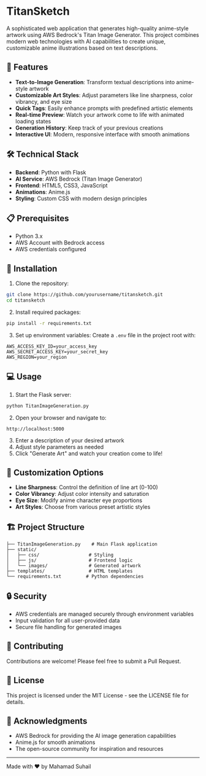 # TitanSketch

A sophisticated web application that generates high-quality anime-style artwork using AWS Bedrock's Titan Image Generator. This project combines modern web technologies with AI capabilities to create unique, customizable anime illustrations based on text descriptions.

## 🌟 Features

- **Text-to-Image Generation**: Transform textual descriptions into anime-style artwork
- **Customizable Art Styles**: Adjust parameters like line sharpness, color vibrancy, and eye size
- **Quick Tags**: Easily enhance prompts with predefined artistic elements
- **Real-time Preview**: Watch your artwork come to life with animated loading states
- **Generation History**: Keep track of your previous creations
- **Interactive UI**: Modern, responsive interface with smooth animations

## 🛠️ Technical Stack

- **Backend**: Python with Flask
- **AI Service**: AWS Bedrock (Titan Image Generator)
- **Frontend**: HTML5, CSS3, JavaScript
- **Animations**: Anime.js
- **Styling**: Custom CSS with modern design principles

## 📋 Prerequisites

- Python 3.x
- AWS Account with Bedrock access
- AWS credentials configured

## 🚀 Installation

1. Clone the repository:
```bash
git clone https://github.com/yourusername/titansketch.git
cd titansketch
```

2. Install required packages:
```bash
pip install -r requirements.txt
```

3. Set up environment variables:
Create a `.env` file in the project root with:
```env
AWS_ACCESS_KEY_ID=your_access_key
AWS_SECRET_ACCESS_KEY=your_secret_key
AWS_REGION=your_region
```

## 💻 Usage

1. Start the Flask server:
```bash
python TitanImageGeneration.py
```

2. Open your browser and navigate to:
```
http://localhost:5000
```

3. Enter a description of your desired artwork
4. Adjust style parameters as needed
5. Click "Generate Art" and watch your creation come to life!

## 🎨 Customization Options

- **Line Sharpness**: Control the definition of line art (0-100)
- **Color Vibrancy**: Adjust color intensity and saturation
- **Eye Size**: Modify anime character eye proportions
- **Art Styles**: Choose from various preset artistic styles

## 🏗️ Project Structure

```
├── TitanImageGeneration.py    # Main Flask application
├── static/
│   ├── css/                  # Styling
│   ├── js/                   # Frontend logic
│   └── images/               # Generated artwork
├── templates/                # HTML templates
└── requirements.txt         # Python dependencies
```

## 🔒 Security

- AWS credentials are managed securely through environment variables
- Input validation for all user-provided data
- Secure file handling for generated images

## 🤝 Contributing

Contributions are welcome! Please feel free to submit a Pull Request.

## 📄 License

This project is licensed under the MIT License - see the LICENSE file for details.

## 🙏 Acknowledgments

- AWS Bedrock for providing the AI image generation capabilities
- Anime.js for smooth animations
- The open-source community for inspiration and resources

---

Made with ❤️ by Mahamad Suhail